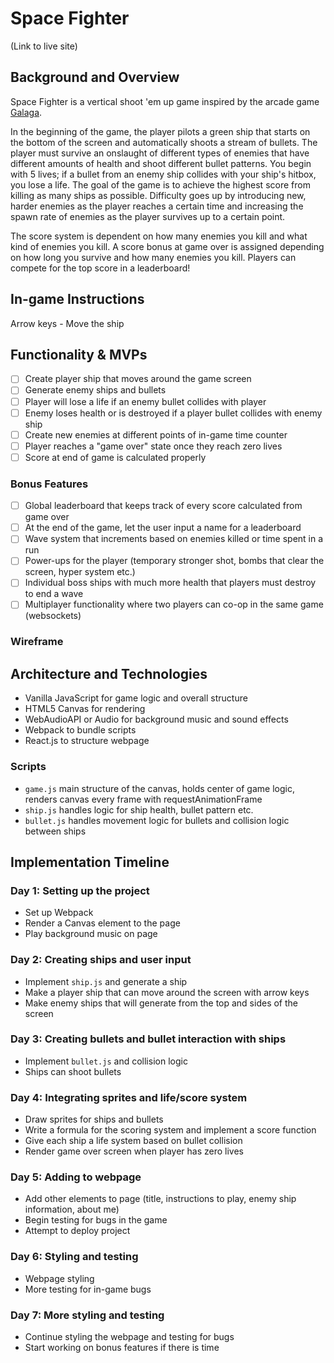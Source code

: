 # Space Fighter

(Link to live site)

## Background and Overview

Space Fighter is a vertical shoot 'em up game inspired by the arcade game [Galaga](https://en.wikipedia.org/wiki/Galaga). 

In the beginning of the game, the player pilots a green ship that starts on the bottom of the screen and automatically shoots a stream of bullets. The player must survive an onslaught of different types of enemies that have different amounts of health and shoot different bullet patterns. You begin with 5 lives; if a bullet from an enemy ship collides with your ship's hitbox, you lose a life. The goal of the game is to achieve the highest score from killing as many ships as possible. Difficulty goes up by introducing new, harder enemies as the player reaches a certain time and increasing the spawn rate of enemies as the player survives up to a certain point.

The score system is dependent on how many enemies you kill and what kind of enemies you kill. A score bonus at game over is assigned depending on how long you survive and how many enemies you kill. Players can compete for the top score in a leaderboard!

## In-game Instructions

Arrow keys - Move the ship

## Functionality & MVPs
- [ ] Create player ship that moves around the game screen
- [ ] Generate enemy ships and bullets
- [ ] Player will lose a life if an enemy bullet collides with player
- [ ] Enemy loses health or is destroyed if a player bullet collides with enemy ship
- [ ] Create new enemies at different points of in-game time counter
- [ ] Player reaches a "game over" state once they reach zero lives
- [ ] Score at end of game is calculated properly

### Bonus Features
- [ ] Global leaderboard that keeps track of every score calculated from game over
- [ ] At the end of the game, let the user input a name for a leaderboard
- [ ] Wave system that increments based on enemies killed or time spent in a run
- [ ] Power-ups for the player (temporary stronger shot, bombs that clear the screen, hyper system etc.)
- [ ] Individual boss ships with much more health that players must destroy to end a wave
- [ ] Multiplayer functionality where two players can co-op in the same game (websockets)

### Wireframe



## Architecture and Technologies
- Vanilla JavaScript for game logic and overall structure
- HTML5 Canvas for rendering
- WebAudioAPI or Audio for background music and sound effects
- Webpack to bundle scripts
- React.js to structure webpage

### Scripts
- `game.js` main structure of the canvas, holds center of game logic, renders canvas every frame with requestAnimationFrame
- `ship.js` handles logic for ship health, bullet pattern etc.
- `bullet.js` handles movement logic for bullets and collision logic between ships

## Implementation Timeline

### Day 1: Setting up the project
- Set up Webpack
- Render a Canvas element to the page
- Play background music on page

### Day 2: Creating ships and user input
- Implement `ship.js` and generate a ship
- Make a player ship that can move around the screen with arrow keys
- Make enemy ships that will generate from the top and sides of the screen

### Day 3: Creating bullets and bullet interaction with ships
- Implement `bullet.js` and collision logic
- Ships can shoot bullets

### Day 4: Integrating sprites and life/score system
- Draw sprites for ships and bullets
- Write a formula for the scoring system and implement a score function
- Give each ship a life system based on bullet collision
- Render game over screen when player has zero lives

### Day 5: Adding to webpage
- Add other elements to page (title, instructions to play, enemy ship information, about me)
- Begin testing for bugs in the game
- Attempt to deploy project

### Day 6: Styling and testing
- Webpage styling
- More testing for in-game bugs

### Day 7: More styling and testing
- Continue styling the webpage and testing for bugs
- Start working on bonus features if there is time
